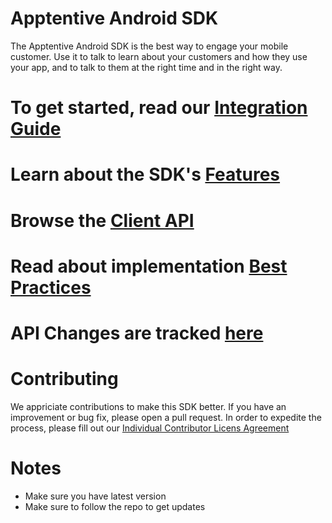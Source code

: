 # Apptentive Android SDK

The Apptentive Android SDK is the best way to engage your mobile customer. Use it to talk to learn about your customers
and how they use your app, and to talk to them at the right time and in the right way.

# To get started, read our [Integration Guide](docs/IntegrationGuide.md)

# Learn about the SDK's [Features](docs/Features.md)

# Browse the [Client API]()

# Read about implementation [Best Practices](docs/BestPractices.md)

# API Changes are tracked [here](docs/APIChanges.md)

# Contributing

We appriciate contributions to make this SDK better. If you have an improvement or bug fix, please open a pull request.
In order to expedite the process, please fill out our [Individual Contributor Licens Agreement](https://docs.google.com/a/apptentive.com/spreadsheet/viewform?usp=drive_web&formkey=dDhMaXJKQnRoX0dRMzZNYnp5bk1Sbmc6MQ#gid=0)

# Notes

* Make sure you have latest version
* Make sure to follow the repo to get updates
